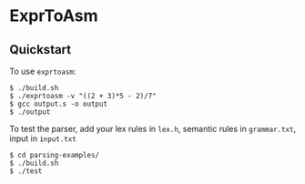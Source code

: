 
# ExprToAsm

## Quickstart

To use `exprtoasm`:

```console
$ ./build.sh
$ ./exprtoasm -v "((2 + 3)*5 - 2)/7"
$ gcc output.s -o output
$ ./output
```

To test the parser, add your lex rules in `lex.h`, semantic rules in `grammar.txt`, input in `input.txt`

```console
$ cd parsing-examples/
$ ./build.sh
$ ./test
```